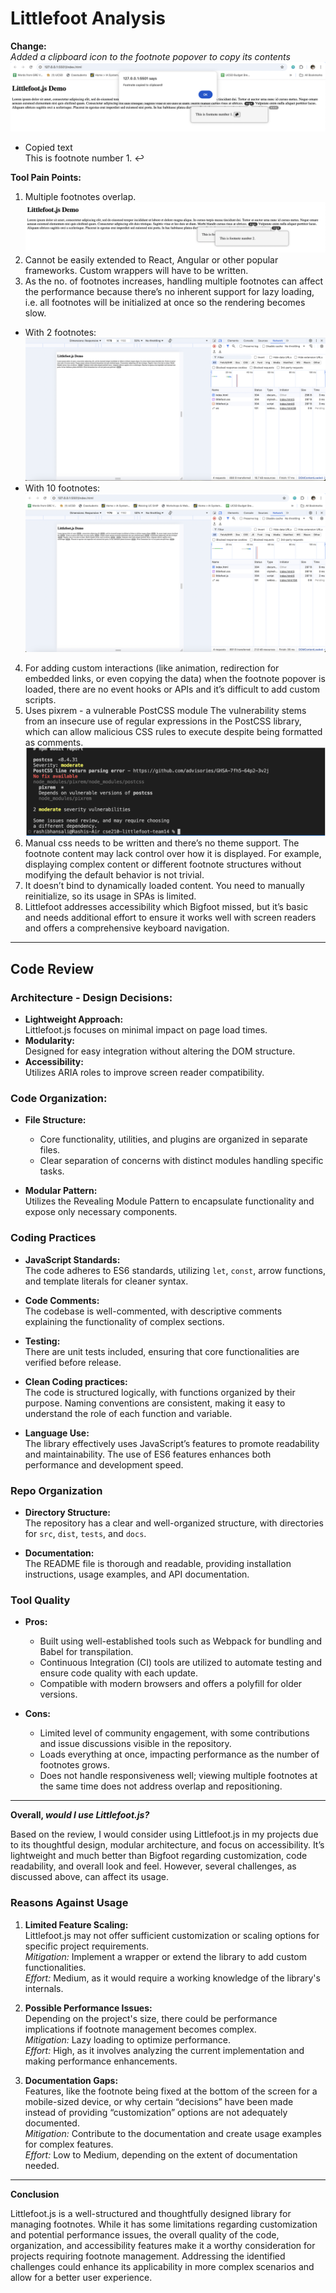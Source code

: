 # Littlefoot Analysis

**Change:**  
*Added a clipboard icon to the footnote popover to copy its contents*
![alt text](copy_function.png)
* Copied text     
    This is footnote number 1. 
    ↩

**Tool Pain Points:**

1. Multiple footnotes overlap.
![alt text](overlap.png)
2. Cannot be easily extended to React, Angular or other popular frameworks. Custom wrappers will have to be written.
3. As the no. of footnotes increases, handling multiple footnotes can affect the performance because there’s no inherent support for lazy loading, i.e. all footnotes will be initialized at once so the rendering becomes slow.
* With 2 footnotes: ![alt text](lazy_loading1.png "With 2 footnotes")
* With 10 footnotes: ![alt text](lazy_loading2.png "With 10 footnotes")
4. For adding custom interactions (like animation, redirection for embedded links, or even copying the data) when the footnote popover is loaded, there are no event hooks or APIs and it’s difficult to add custom scripts.
5. Uses pixrem - a vulnerable PostCSS module 
The vulnerability stems from an insecure use of regular expressions in the PostCSS library, which can allow malicious CSS rules to execute despite being formatted as comments.
![alt text](pixrem_vulnerable.png)
6. Manual css needs to be written and there’s no theme support. The footnote content may lack control over how it is displayed. For example, displaying complex content or different footnote structures without modifying the default behavior is not trivial.
7. It doesn’t bind to dynamically loaded content. You need to manually reinitialize, so its usage in SPAs is limited.
8. Littlefoot addresses accessibility which Bigfoot missed, but it’s basic and needs additional effort to ensure it works well with screen readers and offers a comprehensive keyboard navigation.
---

## Code Review

### Architecture - Design Decisions:
- **Lightweight Approach:**  
  Littlefoot.js focuses on minimal impact on page load times.
- **Modularity:**  
  Designed for easy integration without altering the DOM structure.
- **Accessibility:**  
  Utilizes ARIA roles to improve screen reader compatibility.

### Code Organization:
- **File Structure:**  
  - Core functionality, utilities, and plugins are organized in separate files.  
  - Clear separation of concerns with distinct modules handling specific tasks.

- **Modular Pattern:**  
  Utilizes the Revealing Module Pattern to encapsulate functionality and expose only necessary components.

### Coding Practices
- **JavaScript Standards:**  
  The code adheres to ES6 standards, utilizing `let`, `const`, arrow functions, and template literals for cleaner syntax.
  
- **Code Comments:**  
  The codebase is well-commented, with descriptive comments explaining the functionality of complex sections.

- **Testing:**  
  There are unit tests included, ensuring that core functionalities are verified before release.

- **Clean Coding practices:**  
  The code is structured logically, with functions organized by their purpose. Naming conventions are consistent, making it easy to understand the role of each function and variable.

- **Language Use:**  
  The library effectively uses JavaScript’s features to promote readability and maintainability. The use of ES6 features enhances both performance and development speed.

### Repo Organization
- **Directory Structure:**  
  The repository has a clear and well-organized structure, with directories for `src`, `dist`, `tests`, and `docs`.

- **Documentation:**  
  The README file is thorough and readable, providing installation instructions, usage examples, and API documentation.

### Tool Quality
- **Pros:**  
  - Built using well-established tools such as Webpack for bundling and Babel for transpilation.
  - Continuous Integration (CI) tools are utilized to automate testing and ensure code quality with each update.
  - Compatible with modern browsers and offers a polyfill for older versions.

- **Cons:**  
  - Limited level of community engagement, with some contributions and issue discussions visible in the repository.
  - Loads everything at once, impacting performance as the number of footnotes grows.
  - Does not handle responsiveness well; viewing multiple footnotes at the same time does not address overlap and repositioning.

---

**Overall, _would I use Littlefoot.js?_**

Based on the review, I would consider using Littlefoot.js in my projects due to its thoughtful design, modular architecture, and focus on accessibility. It’s lightweight and much better than Bigfoot regarding customization, code readability, and overall look and feel. However, several challenges, as discussed above, can affect its usage.

### Reasons Against Usage

1. **Limited Feature Scaling:**  
   Littlefoot.js may not offer sufficient customization or scaling options for specific project requirements.  
   *Mitigation:* Implement a wrapper or extend the library to add custom functionalities.  
   *Effort:* Medium, as it would require a working knowledge of the library's internals.

2. **Possible Performance Issues:**  
   Depending on the project's size, there could be performance implications if footnote management becomes complex.  
   *Mitigation:* Lazy loading to optimize performance.  
   *Effort:* High, as it involves analyzing the current implementation and making performance enhancements.

3. **Documentation Gaps:**  
   Features, like the footnote being fixed at the bottom of the screen for a mobile-sized device, or why certain “decisions” have been made instead of providing “customization” options are not adequately documented.  
   *Mitigation:* Contribute to the documentation and create usage examples for complex features.  
   *Effort:* Low to Medium, depending on the extent of documentation needed.

---

**Conclusion**

Littlefoot.js is a well-structured and thoughtfully designed library for managing footnotes. While it has some limitations regarding customization and potential performance issues, the overall quality of the code, organization, and accessibility features make it a worthy consideration for projects requiring footnote management. Addressing the identified challenges could enhance its applicability in more complex scenarios and allow for a better user experience.
